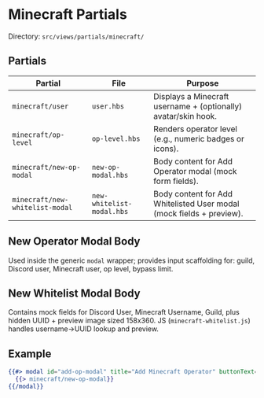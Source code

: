 # Minecraft Partials

Directory: `src/views/partials/minecraft/`

## Partials

| Partial | File | Purpose |
|---------|------|---------|
| `minecraft/user` | `user.hbs` | Displays a Minecraft username + (optionally) avatar/skin hook. |
| `minecraft/op-level` | `op-level.hbs` | Renders operator level (e.g., numeric badges or icons). |
| `minecraft/new-op-modal` | `new-op-modal.hbs` | Body content for Add Operator modal (mock form fields). |
| `minecraft/new-whitelist-modal` | `new-whitelist-modal.hbs` | Body content for Add Whitelisted User modal (mock fields + preview). |

## New Operator Modal Body

Used inside the generic `modal` wrapper; provides input scaffolding for: guild, Discord user, Minecraft user, op level, bypass limit.

## New Whitelist Modal Body

Contains mock fields for Discord User, Minecraft Username, Guild, plus hidden UUID + preview image sized 158x360. JS (`minecraft-whitelist.js`) handles username→UUID lookup and preview.

## Example

```hbs
{{#> modal id="add-op-modal" title="Add Minecraft Operator" buttonText="Add" buttonClass="btn-success" formAction="/minecraft/ops/add" formMethod="POST"}}
  {{> minecraft/new-op-modal}}
{{/modal}}
```
